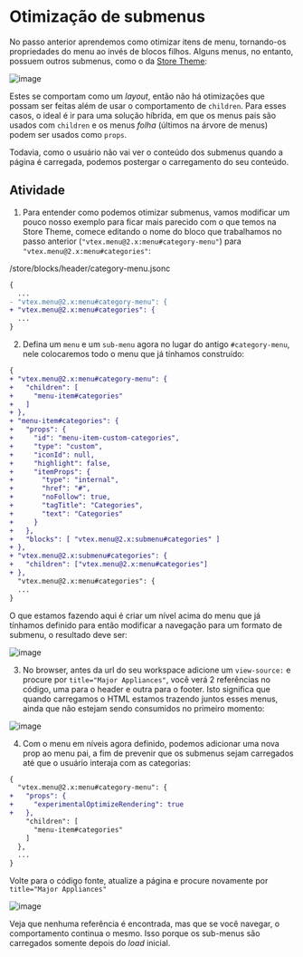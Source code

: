 # Otimização de submenus

No passo anterior aprendemos como otimizar itens de menu, tornando-os propriedades do menu ao invés de blocos filhos. Alguns menus, no entanto, possuem outros submenus, como o da [Store Theme](storetheme.vtex.com):

![image](https://user-images.githubusercontent.com/18701182/93831521-5d848700-fc49-11ea-9773-c2d727013f95.png)

Estes se comportam como um _layout_, então não há otimizações que possam ser feitas além de usar o comportamento de `children`. Para esses casos, o ideal é ir para uma solução híbrida, em que os menus pais são usados com `children` e os menus *folha* (últimos na árvore de menus) podem ser usados como `props`. 

Todavia, como o usuário não vai ver o conteúdo dos submenus quando a página é carregada, podemos postergar o carregamento do seu conteúdo. 

## Atividade

1. Para entender como podemos otimizar submenus, vamos modificar um pouco nosso exemplo para ficar mais parecido com o que temos na Store Theme, comece editando o nome do bloco que trabalhamos no passo anterior (`"vtex.menu@2.x:menu#category-menu"`) para `"vtex.menu@2.x:menu#categories"`:

/store/blocks/header/category-menu.jsonc
```diff
{
  ...
- "vtex.menu@2.x:menu#category-menu": {
+ "vtex.menu@2.x:menu#categories": {  
  ...
}
```

2. Defina um `menu` e um `sub-menu` agora no lugar do antigo `#category-menu`, nele colocaremos todo o menu que já tínhamos construído: 

```diff
{
+ "vtex.menu@2.x:menu#category-menu": {
+   "children": [
+     "menu-item#categories"
+   ]
+ },
+ "menu-item#categories": {
+   "props": {
+     "id": "menu-item-custom-categories",
+     "type": "custom",
+     "iconId": null,
+     "highlight": false,
+     "itemProps": {
+       "type": "internal",
+       "href": "#",
+       "noFollow": true,
+       "tagTitle": "Categories",
+       "text": "Categories"
+     }
+   },
+   "blocks": [ "vtex.menu@2.x:submenu#categories" ]
+ },
+ "vtex.menu@2.x:submenu#categories": {
+   "children": ["vtex.menu@2.x:menu#categories"]
+ },
  "vtex.menu@2.x:menu#categories": {  
  ...
}
```

O que estamos fazendo aqui é criar um nível acima do menu que já tínhamos definido para então modificar a navegação para um formato de submenu, o resultado deve ser: 

![image](https://user-images.githubusercontent.com/18701182/93835843-fa015600-fc56-11ea-9b0e-b30a281b2d2b.png)

3. No browser, antes da url do seu workspace adicione um `view-source:` e procure por `title="Major Appliances"`, você verá 2 referências no código, uma para o header e outra para o footer. Isto significa que quando carregamos o HTML estamos trazendo juntos esses menus, ainda que não estejam sendo consumidos no primeiro momento:

![image](https://user-images.githubusercontent.com/18701182/93836918-a7299d80-fc5a-11ea-8804-0b2722742e17.png)

4. Com o menu em níveis agora definido, podemos adicionar uma nova prop ao menu pai, a fim de prevenir que os submenus sejam carregados até que o usuário interaja com as categorias: 

```diff
{
  "vtex.menu@2.x:menu#category-menu": {
+   "props": { 
+     "experimentalOptimizeRendering": true
+   },
    "children": [
      "menu-item#categories"
    ]
  },
  ...
}
```

Volte para o código fonte, atualize a página e procure novamente por `title="Major Appliances"`

![image](https://user-images.githubusercontent.com/18701182/93837006-f5d73780-fc5a-11ea-84c8-18542756e5a7.png)

Veja que nenhuma referência é encontrada, mas que se você navegar, o comportamento continua o mesmo. Isso porque os sub-menus são carregados somente depois do *load* inicial. 

